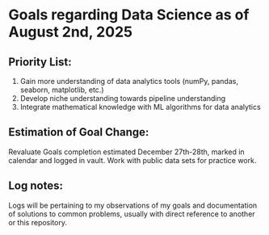 # Goals regarding Data Science as of August 2nd, 2025


## Priority List:
1. Gain more understanding of data analytics tools (numPy, pandas, seaborn, matplotlib, etc.)
2. Develop niche understanding towards pipeline understanding
3. Integrate mathematical knowledge with ML algorithms for data analytics

## Estimation of Goal Change:
Revaluate Goals completion estimated December 27th-28th, marked in calendar and logged in vault. Work with public data sets for practice work.

## Log notes:
Logs will be pertaining to my observations of my goals and documentation of solutions to common problems, usually with direct reference to another or this repository.
